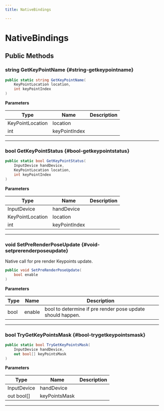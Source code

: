 ```yaml
---
title: NativeBindings

---
```


# NativeBindings










## Public Methods

### string GetKeyPointName {#string-getkeypointname}

```csharp
public static string GetKeyPointName(
    KeyPointLocation location,
    int keyPointIndex
)
```


**Parameters**

| Type | Name  | Description  | 
|--|--|--|
| KeyPointLocation |location||
| int |keyPointIndex||






-----------

### bool GetKeyPointStatus {#bool-getkeypointstatus}

```csharp
public static bool GetKeyPointStatus(
    InputDevice handDevice,
    KeyPointLocation location,
    int keyPointIndex
)
```


**Parameters**

| Type | Name  | Description  | 
|--|--|--|
| InputDevice |handDevice||
| KeyPointLocation |location||
| int |keyPointIndex||






-----------

### void SetPreRenderPoseUpdate {#void-setprerenderposeupdate}

Native call for pre render Keypoints update. 

```csharp
public void SetPreRenderPoseUpdate(
    bool enable
)
```


**Parameters**

| Type | Name  | Description  | 
|--|--|--|
| bool |enable|bool to determine if pre render pose update should happen.|






-----------

### bool TryGetKeyPointsMask {#bool-trygetkeypointsmask}

```csharp
public static bool TryGetKeyPointsMask(
    InputDevice handDevice,
    out bool[] keyPointsMask
)
```


**Parameters**

| Type | Name  | Description  | 
|--|--|--|
| InputDevice |handDevice||
| out bool[] |keyPointsMask||






-----------


